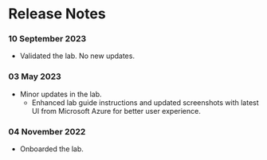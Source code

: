 # Release Notes

### 10 September 2023

 - Validated the lab. No new updates.


### 03 May 2023

 - Minor updates in the lab.   
   - Enhanced lab guide instructions and updated screenshots with latest UI from Microsoft Azure for better user experience.


### 04 November 2022

- Onboarded the lab.
